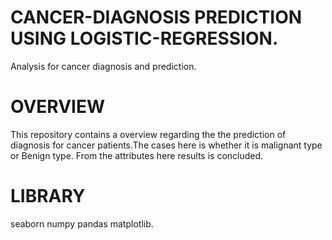 # CANCER-DIAGNOSIS PREDICTION USING LOGISTIC-REGRESSION.
Analysis for cancer diagnosis and prediction.
# OVERVIEW
This repository contains a overview regarding the the prediction of diagnosis for cancer patients.The cases here is whether it is malignant type or Benign type.
From the attributes here results is concluded.
# LIBRARY
seaborn numpy pandas matplotlib.
